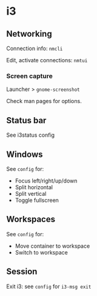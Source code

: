 # i3

## Networking

Connection info: `nmcli`

Edit, activate connections: `nmtui`

### Screen capture

Launcher > `gnome-screenshot`

Check man pages for options.

## Status bar

See i3status config

## Windows

See `config` for:
- Focus left/right/up/down
- Split horizontal
- Split vertical
- Toggle fullscreen

## Workspaces

See `config` for:
- Move container to workspace
- Switch to workspace

## Session

Exit i3: see `config` for `i3-msg exit`
